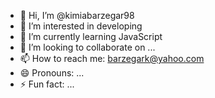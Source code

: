 - 👋 Hi, I’m @kimiabarzegar98
- 👀 I’m interested in developing
- 🌱 I’m currently learning JavaScript
- 💞️ I’m looking to collaborate on ...
- 📫 How to reach me: barzegark@yahoo.com
- 😄 Pronouns: ...
- ⚡ Fun fact: ...

<!---
kimiabarzegar98/kimiabarzegar98 is a ✨ special ✨ repository because its `README.md` (this file) appears on your GitHub profile.
You can click the Preview link to take a look at your changes.
--->
